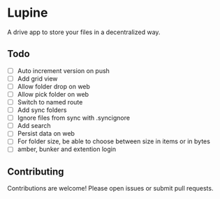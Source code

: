 # Lupine

A drive app to store your files in a decentralized way.

## Todo

- [ ] Auto increment version on push
- [ ] Add grid view
- [ ] Allow folder drop on web
- [ ] Allow pick folder on web
- [ ] Switch to named route
- [ ] Add sync folders
- [ ] Ignore files from sync with .syncignore
- [ ] Add search
- [ ] Persist data on web
- [ ] For folder size, be able to choose between size in items or in bytes
- [ ] amber, bunker and extention login

## Contributing

Contributions are welcome! Please open issues or submit pull requests.
